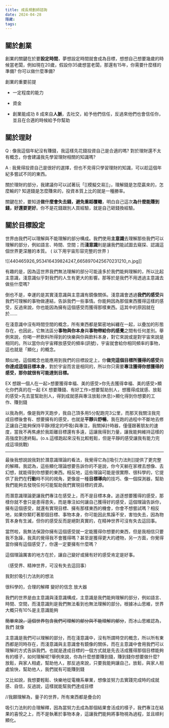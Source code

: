```yaml
---
title: 成長規劃師諮詢
date: 2024-04-28
隱藏: 
tags:
---
```

## 關於創業

創業的關鍵在於要**設定時間**，夢想設定時間就會成為目標，想想自己想要幾歲的時候當老闆，例如現在20歲，假設你35歲想當老闆，那還有15年，你需要什麼樣的準備? 你可以做什麼準備?

創業的重要前提

- 一定程度的能力

- 資金

- 創業能成功 8 成來自**人脈**，去社交，給予他們信任，反過來他們也會信任你，並且在合適的時候給予你幫助

## 關於理財

Q : 像我這個年紀沒有賺錢，我這樣先花錢投資自己是合適的嗎? 對於理財還不太有概念，你會建議我先學習理財相關的知識嗎?

A : 我覺得投資自己是很好的選擇，但也不見得只學習理財的知識，可以趁這個年紀多嘗試不同的東西。

關於理財的部分，我建議你可以試著玩「[[模擬交易]]」，理解錢是怎麼贏來的，怎麼輸的? 知道錢是怎麼賺來的，投資本質上比的就是一種勝率。

關鍵在於，要知道**做什麼會失去錢，避免重蹈覆轍**，明白自己這次**為什麼能賺到錢，好還要更好**。你不是花錢跟別人買經驗，就是自己砸錢換經驗。

## 關於目標設定

世界由我們可以理解與不能理解的部分構成。我們使用**主意識**去理解那些我們可以理解的部分，例如語言、時間、空間；而**淺意識**則是讓我們能試圖去窺探、認識這個世界更深層的本質。 ( 以下用宇宙形容完整的世界 )

![[440465926_953416439824247_6658970425670231210_n.jpg]]

有趣的是，因為這世界我們無法理解的部分可能遠多於我們能夠理解的，所以比起主意識，淺意識似乎對我們的人生有更大的影響。那等於是我們不用透過主意識去做些什麼嗎? 

倒也不是，幸運的是其實淺意識與主意識有鏡像關係。淺意識會透過**我們的感受**與我們可理解的事物做連結，告訴我們一些事情。你能夠因為那個東西獲得這樣的感受，反過來說，你也能因為擁有這個感受而獲得那樣東西。這其中的原因就在於......

在淺意識中沒有時間空間的概念，所有東西都是緊密地糾纏在一起，以疊加的形態存在，也因此，它無法區分**事物與你本身**與**事物帶給你的感覺**之間有任何差別。舉例來說，你喝一杯飲料所得到的快樂與你與飲料本身，對它來說或是對宇宙來說是相同的。所以當你向宇宙釋放感受的頻率(訊號)，宇宙就會給你相同頻率的事物，這也就是「顯化」的概念。

類似地，這個概念也能應用到我們的目標設定上，你**做完這個目標所獲得的感受**與**你達成這個目標本身**，對於宇宙而言是相同的，所以你只需要**專注獲得你想獲得的感受，那你就很有可能達到目標。**

EX 想跟一個人在一起>想要獲得幸福、美的感受>你先去獲得幸福、美的感受>顯化你們真的在一起
EX 想要賺錢、有好工作>想要幫助別人，想獲得成就感、放鬆的感受>先去當幫助別人，得到成就感與專注放鬆(休息)>顯化得到你想要的工作、賺到錢

以我為例，像是我昨天跑步，我自己頂多用5分配跑完3公里，而那天我關注我完成目標後會有、想要擁有的感受，也就是**平靜**與**舒暢**，我在跑的過程中不斷地去修正讓自己能夠保持平靜(穩定的呼吸)與專注，我關掉計時器，僅僅跟著朋友的速度，當我不再焦慮於我距離目標還有多遠，這讓我得到力量，讓我能夠維持這樣的高強度到達終點。(o.s.這樣跑起來沒有比較輕鬆，但是平靜的感受讓我有能力完成這項挑戰)

---

最後我想說說我對於潛意識理論的看法，我覺得它為[[吸引力法則]]提供了更完整的解釋。我認為，這些顯化理論想要告訴你的不是說，你今天躺在家裡去想像、去幻想，就能得到你想要的東西。相反地，這些理論可能是很實際、很科學的，它提供了我們在**行動**時不同的視角，更像是一種**目標導向**的技巧、像一個探測器，幫助我們能夠去發現任何可能幫助我們實現目標的資源。

而潛意識理論更讓我們專注在感受上，而不是目標本身。追逐想要獲得的感受，那樣你就不會只是患得患失，而是專注如何讓自己獲得好的感受，這個理論告訴你，擁有這個感受，就還有實現目標、擁有那樣東西的機會，你會不想嘗試嗎？相反地，如果你緊盯著那個目標、事物本身，你可能因此焦躁不安，害怕失去，因為物質本身有生滅，但你的感受反而是絕對真實的，在精神世界可沒有失去這回事。

當然啦，我無法保證你擁有這個感受就一定能獲得你想要的東西，但是我相信只要我不急躁，我真的覺得我不會獲得嗎？甚至是獲得更大的禮物，另一方面，你覺得當你擁有這個感受了，你還一定要擁有什麼嗎？

這個理論厲害的地方在於，讓自己變好或擁有好的感受肯定是好事。

（感受界、精神世界，可沒有失去這回事）



我對於吸引力法則的想法

很科學的，合理的解釋
變好的信念
放大器

我們的世界是由主意識與淺意識構成，主意識是我們能夠理解的部分，例如語言、時間、空間，而淺意識則是我們無法看到也無法理解的部分。根據冰山思維，世界大概只有10%是主意識能夠

~~簡單來說，這個世界包含我們可理解的部分與不能理解的部分~~，而冰山思維認為，我們
就像

主意識是我們可以理解的部分，而在淺意識中，沒有所謂時空的概念，所以所有東西都是同時存在，而淺意識與主意識會有鏡像的關係，而在主意識中會用我們可以理解的方式告訴我們。也就是達成目標的一個方式就是先去活成獲得那個目標能夠有的樣子，如何理解呢?舉例來說，你為什麼想要賺到錢，賺到錢你想要做什麼? 放鬆，與家人相處，幫助他人，那反過來說，只要我能夠讓自己，放鬆，與家人相處愉快，幫助他人，我們就有可能賺到錢

又比如說，我想要輕鬆、快樂地從電機系畢業，想像並努力去實踐完成時的成就感、自信，反過說，這樣就能幫我們達成目標

//我願理解為，量子的世界，所有東西都是疊合的

吸引力法則的合理解釋，因為當努力去成為那個結果會活成的樣子，我們專注在結果的喜悅之上，而不是執著於事物本身，這讓我們能夠將事物視為過程，並且順利顯化。